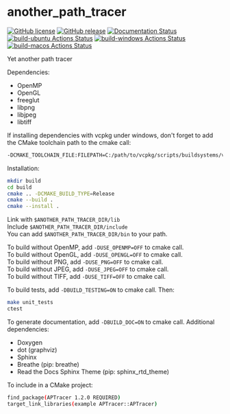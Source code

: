 # another_path_tracer

[![GitHub license](https://img.shields.io/github/license/guillaumetousignant/another_path_tracer.svg)](https://github.com/guillaumetousignant/another_path_tracer/blob/master/LICENSE) [![GitHub release](https://img.shields.io/github/release/guillaumetousignant/another_path_tracer.svg)](https://GitHub.com/guillaumetousignant/another_path_tracer/releases/) [![Documentation Status](https://readthedocs.org/projects/another-path-tracer/badge/?version=latest)](https://another-path-tracer.readthedocs.io/en/latest/?badge=latest) [![build-ubuntu Actions Status](https://github.com/guillaumetousignant/another_path_tracer/workflows/Ubuntu/badge.svg)](https://github.com/guillaumetousignant/another_path_tracer/actions) [![build-windows Actions Status](https://github.com/guillaumetousignant/another_path_tracer/workflows/Windows/badge.svg)](https://github.com/guillaumetousignant/another_path_tracer/actions) [![build-macos Actions Status](https://github.com/guillaumetousignant/another_path_tracer/workflows/macOS/badge.svg)](https://github.com/guillaumetousignant/another_path_tracer/actions)

Yet another path tracer

Dependencies:

- OpenMP
- OpenGL
- freeglut
- libpng
- libjpeg
- libtiff

If installing dependencies with vcpkg under windows, don't forget to add the CMake toolchain path to the cmake call:

```bash
-DCMAKE_TOOLCHAIN_FILE:FILEPATH=C:/path/to/vcpkg/scripts/buildsystems/vcpkg.cmake
```

Installation:

```bash
mkdir build
cd build
cmake .. -DCMAKE_BUILD_TYPE=Release
cmake --build .
cmake --install .
```

Link with `$ANOTHER_PATH_TRACER_DIR/lib`  
Include `$ANOTHER_PATH_TRACER_DIR/include`  
You can add `$ANOTHER_PATH_TRACER_DIR/bin` to your path.  

To build without OpenMP, add `-DUSE_OPENMP=OFF` to cmake call.  
To build without OpenGL, add `-DUSE_OPENGL=OFF` to cmake call.  
To build without PNG, add `-DUSE_PNG=OFF` to cmake call.  
To build without JPEG, add `-DUSE_JPEG=OFF` to cmake call.  
To build without TIFF, add `-DUSE_TIFF=OFF` to cmake call.  

To build tests, add `-DBUILD_TESTING=ON` to cmake call. Then:

```bash
make unit_tests
ctest
```

To generate documentation, add `-DBUILD_DOC=ON` to cmake call. Additional dependencies:

- Doxygen
- dot (graphviz)
- Sphinx
- Breathe (pip: breathe)
- Read the Docs Sphinx Theme (pip: sphinx_rtd_theme)

To include in a CMake project:

```bash
find_package(APTracer 1.2.0 REQUIRED)
target_link_libraries(example APTracer::APTracer)
```
